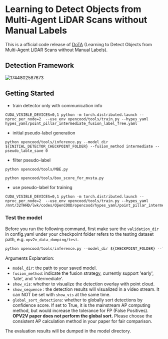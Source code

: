 # Learning to Detect Objects from Multi-Agent LiDAR Scans without Manual Labels

This is a official code release of [DoTA](https://arxiv.org/abs/2503.08421) (Learning to Detect Objects from Multi-Agent LiDAR Scans without Manual Labels). 

## Detection Framework
![1744802587673](https://github.com/user-attachments/assets/56aa59e3-4403-4722-ba1f-bc1bf222b021)

## Getting Started
* train detector only with communication info
```shell script
CUDA_VISIBLE_DEVICES=0,1 python -m torch.distributed.launch --nproc_per_node=2  --use_env opencood/tools/train.py --hypes_yaml hypes_yaml/point_pillar_intermediate_fusion_label_free.yaml
```

* initial pseudo-label generation
```shell script
python opencood/tools/inference.py --model_dir ${INITIAL_DETECTOR_CHECKPOINT_FOLDER} --fusion_method intermediate --pseudo_lable_save 0
```

* filter pseudo-label
```shell script
python opencood/tools/MBE.py
```
```shell script
python opencood/tools/box_score_for_mvsta.py
```

* use pseudo-label for training
```shell script
CUDA_VISIBLE_DEVICES=0,1 python -m torch.distributed.launch --nproc_per_node=2  --use_env opencood/tools/train.py --hypes_yaml /mnt/32THHD/lwk/codes/OpenCOOD/opencood/hypes_yaml/point_pillar_intermediate_fusion_dota.yaml
```

### Test the model
Before you run the following command, first make sure the `validation_dir` in config.yaml under your checkpoint folder
refers to the testing dataset path, e.g. `opv2v_data_dumping/test`.

```python
python opencood/tools/inference.py --model_dir ${CHECKPOINT_FOLDER} --fusion_method ${FUSION_STRATEGY} [--show_vis] [--show_sequence]
```
Arguments Explanation:
- `model_dir`: the path to your saved model.
- `fusion_method`: indicate the fusion strategy, currently support 'early', 'late', and 'intermediate'.
- `show_vis`: whether to visualize the detection overlay with point cloud.
- `show_sequence` : the detection results will visualized in a video stream. It can NOT be set with `show_vis` at the same time.
- `global_sort_detections`: whether to globally sort detections by confidence score. If set to True, it is the mainstream AP computing method, but would increase the tolerance for FP (False Positives). **OPV2V paper does not perform the global sort.** Please choose the consistent AP calculation method in your paper for fair comparison.

The evaluation results  will be dumped in the model directory. 





